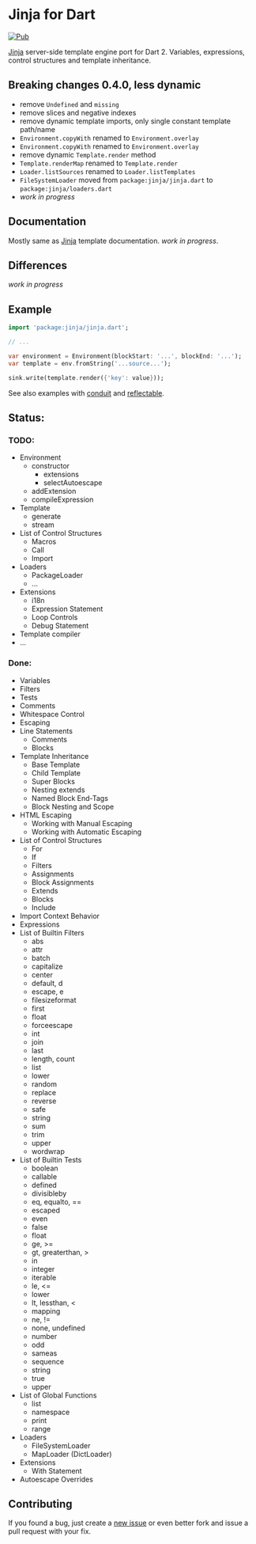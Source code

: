 # Jinja for Dart
[![Pub](https://img.shields.io/pub/v/jinja.svg)](https://pub.dev/packages/jinja)

[Jinja](https://www.palletsprojects.com/p/jinja/) server-side template engine port for Dart 2.
Variables, expressions, control structures and template inheritance.

## Breaking changes 0.4.0, less dynamic
- remove `Undefined` and `missing`
- remove slices and negative indexes
- remove dynamic template imports, only single constant template path/name
- `Environment.copyWith` renamed to `Environment.overlay`
- `Environment.copyWith` renamed to `Environment.overlay`
- remove dynamic `Template.render` method
- `Template.renderMap` renamed to `Template.render`
- `Loader.listSources` renamed to `Loader.listTemplates`
- `FileSystemLoader` moved from `package:jinja/jinja.dart` to `package:jinja/loaders.dart`
- _work in progress_

## Documentation
Mostly same as [Jinja](https://jinja.palletsprojects.com/en/3.0.x/templates/) template documentation. _work in progress_.

## Differences
_work in progress_

## Example
```dart
import 'package:jinja/jinja.dart';

// ...

var environment = Environment(blockStart: '...', blockEnd: '...');
var template = env.fromString('...source...');

sink.write(template.render({'key': value}));
```

See also examples with [conduit][conduit_example] and [reflectable][reflectable_example].

## Status:
### TODO:
- Environment
  - constructor
    - extensions
    - selectAutoescape
  - addExtension
  - compileExpression
- Template
  - generate
  - stream
- List of Control Structures
  - Macros
  - Call
  - Import
- Loaders
  - PackageLoader
  - ...
- Extensions
  - i18n
  - Expression Statement
  - Loop Controls
  - Debug Statement
- Template compiler
- ...

### Done:
- Variables
- Filters
- Tests
- Comments
- Whitespace Control
- Escaping
- Line Statements
  - Comments
  - Blocks
- Template Inheritance
  - Base Template
  - Child Template
  - Super Blocks
  - Nesting extends
  - Named Block End-Tags
  - Block Nesting and Scope
- HTML Escaping
  - Working with Manual Escaping
  - Working with Automatic Escaping
- List of Control Structures
  - For
  - If
  - Filters
  - Assignments
  - Block Assignments
  - Extends
  - Blocks
  - Include
- Import Context Behavior
- Expressions
- List of Builtin Filters
  - abs
  - attr
  - batch
  - capitalize
  - center
  - default, d
  - escape, e
  - filesizeformat
  - first
  - float
  - forceescape
  - int
  - join
  - last
  - length, count
  - list
  - lower
  - random
  - replace
  - reverse
  - safe
  - string
  - sum
  - trim
  - upper
  - wordwrap
- List of Builtin Tests
  - boolean
  - callable
  - defined
  - divisibleby
  - eq, equalto, ==
  - escaped
  - even
  - false
  - float
  - ge, >=
  - gt, greaterthan, >
  - in
  - integer
  - iterable
  - le, <=
  - lower
  - lt, lessthan, <
  - mapping
  - ne, !=
  - none, undefined
  - number
  - odd
  - sameas
  - sequence
  - string
  - true
  - upper
- List of Global Functions
  - list
  - namespace
  - print
  - range
- Loaders
  - FileSystemLoader
  - MapLoader (DictLoader)
- Extensions
  - With Statement
- Autoescape Overrides

## Contributing
If you found a bug, just create a [new issue][new_issue] or even better fork and issue a pull request with your fix.

[conduit_example]: https://github.com/ykmnkmi/jinja_conduit_example
[reflectable_example]: https://github.com/ykmnkmi/jinja_reflectable_example
[new_issue]: https://github.com/ykmnkmi/dart-jinja/issues/new